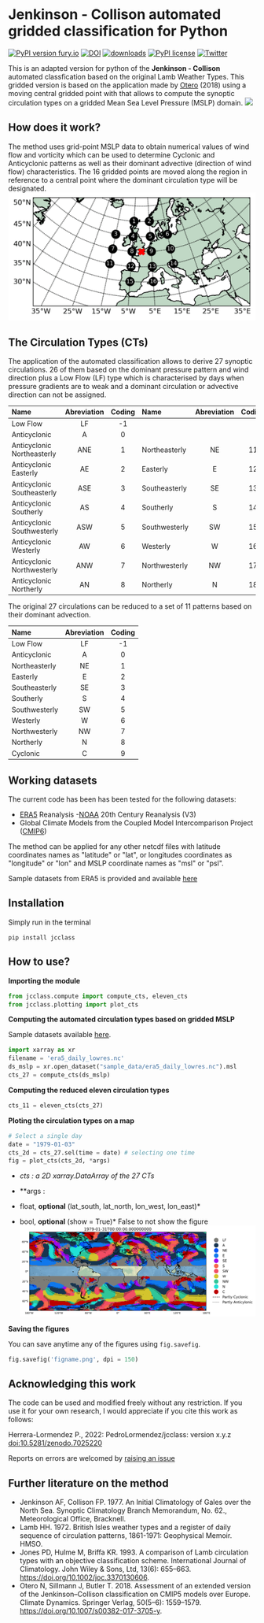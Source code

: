 # Jenkinson - Collison automated gridded classification for Python  

[![PyPI version fury.io](https://badge.fury.io/py/jcclass.svg)](https://pypi.python.org/pypi/jcclass/)
[![DOI](https://zenodo.org/badge/524934105.svg)](https://zenodo.org/badge/latestdoi/524934105)
[![downloads](https://img.shields.io/pypi/dm/jcclass.svg)](https://pypi.org/project/jcclass/)
[![PyPI license](https://img.shields.io/pypi/l/jcclass.svg)](https://pypi.python.org/pypi/jcclass/)
[![Twitter](https://badgen.net/badge/icon/twitter?icon=twitter&label)](https://twitter.com/PedroLormendez)


This is an adapted version for python of the __Jenkinson - Collison__ automated classfication based on the original Lamb Weather Types. This gridded version is based on the application made by [Otero](https://link.springer.com/article/10.1007/s00382-017-3705-y) (2018) using a moving central gridded point with  that allows to compute the synoptic circulation types on a gridded Mean Sea Level Pressure (MSLP) domain.
![](https://github.com/PedroLormendez/jc_module/blob/main/figs/Circulations_quick.gif)
## How does it work?
The method uses grid-point MSLP data to obtain numerical values of wind flow and vorticity which can be used to determine Cyclonic and Anticyclonic patterns as well as their dominant advective (direction of wind flow) characteristics. The 16 gridded points are moved along the region in reference to a central point where the dominant circulation type will be designated.   
![](https://github.com/PedroLormendez/jc_module/blob/main/figs/Gridpoints.gif)

## The Circulation Types (CTs)
The application of the automated classification allows to derive 27 synoptic circulations. 26 of them based on the dominant pressure pattern and wind direction plus a Low Flow (LF) type which is characterised by days when pressure gradients are to weak and a dominant circulation or advective direction can not be assigned.

|__Name__ | __Abreviation__| __Coding__|__Name__| __Abreviation__| __Coding__|__Name__| __Abreviation__| __Coding__|
| :-      | :-:            | :-:       | :-     | :-:            | :-:       | :-     | :-:            | :-:    
|Low Flow                   | LF             | -1        
|Anticyclonic               | A              | 0         |             |   |   |Cyclonic              | C              | 20
|Anticyclonic Northeasterly | ANE            | 1         |Northeasterly| NE| 11|Cyclonic Northeasterly| CNE            | 21
|Anticyclonic Easterly      | AE             | 2         |Easterly     | E | 12|Cyclonic Easterly     | CE             | 22
|Anticyclonic Southeasterly | ASE            | 3         |Southeasterly| SE| 13|Cyclonic Southeasterly| CSE            | 23
|Anticyclonic Southerly     | AS             | 4         |Southerly    | S | 14|Cyclonic Southerly    | CS             | 24
|Anticyclonic Southwesterly | ASW            | 5         |Southwesterly| SW| 15|Cyclonic Southwesterly| CSW            | 25
|Anticyclonic Westerly      | AW             | 6         |Westerly     | W | 16|Cyclonic Westerly     | CW             | 26
|Anticyclonic Northwesterly | ANW            | 7         |Northwesterly| NW| 17|Cyclonic Northwesterly| CNW            | 27
|Anticyclonic Northerly     | AN             | 8         |Northerly    | N | 18|Cyclonic Northerly    | CN             | 28

The original 27 circulations can be reduced to a set of 11 patterns based on their dominant advection.

|Name                   | Abreviation | Coding
| :-                   | :-:          | :-:    
|Low Flow               | LF          | -1     
|Anticyclonic           | A           | 0
|Northeasterly          | NE          | 1
|Easterly               | E           | 2
|Southeasterly          | SE          | 3
|Southerly              | S           | 4
|Southwesterly          | SW          | 5
|Westerly               | W           | 6
|Northwesterly          | NW          | 7
|Northerly              | N           | 8
|Cyclonic               | C           | 9

## Working datasets

The current code has been has been tested for the following datasets:
- [ERA5](https://www.ecmwf.int/en/forecasts/datasets/reanalysis-datasets/era5) Reanalysis
-[NOAA](https://psl.noaa.gov/data/gridded/data.20thC_ReanV3.html) 20th Century Reanalysis (V3)
- Global Climate Models from the Coupled Model Intercomparison Project ([CMIP6](https://esgf-node.llnl.gov/projects/cmip6/))

The method can be applied for any other netcdf files with latitude coordinates names as "latitude" or "lat", or longitudes coordinates as "longitude" or "lon" and MSLP coordinate names as "msl" or "psl".

Sample datasets from ERA5 is provided and available [here](https://github.com/PedroLormendez/jc_module/tree/main/sample_data)
## Installation
Simply run in the terminal
```
pip install jcclass
```

## How to use?
__Importing the module__
```python
from jcclass.compute import compute_cts, eleven_cts
from jcclass.plotting import plot_cts
```

__Computing the automated circulation types based on gridded MSLP__

Sample datasets available [here](https://github.com/PedroLormendez/jc_module/tree/main/sample_data).

```python
import xarray as xr
filename = 'era5_daily_lowres.nc'
ds_mslp = xr.open_dataset("sample_data/era5_daily_lowres.nc").msl
cts_27 = compute_cts(ds_mslp)
```
__Computing the reduced eleven circulation types__
```python
cts_11 = eleven_cts(cts_27)
```
__Ploting the circulation types on a map__
```python
# Select a single day
date = "1979-01-03"
cts_2d = cts_27.sel(time = date) # selecting one time
fig = plot_cts(cts_2d, *args)
```
- *cts   : a 2D  xarray.DataArray of the 27 CTs*
- **args : 

- float, __optional__ (lat_south, lat_north, lon_west, lon_east)*
- bool, __optional__ (show = True)* False to not show the figure
![](https://github.com/PedroLormendez/jc_module/blob/main/figs/plot_cts.png)

__Saving the figures__

You can save anytime any of the figures using ``fig.savefig``.

```py
fig.savefig('figname.png', dpi = 150)
```

## Acknowledging this work
The code can be used and modified freely without any restriction. If you use it for your own research, I would appreciate if you cite this work as follows:

Herrera-Lormendez P., 2022: PedroLormendez/jcclass: version x.y.z [doi:10.5281/zenodo.7025220](https://zenodo.org/record/7025220#.YwjIKexByWg)

Reports on errors are welcomed by [raising an issue](https://github.com/PedroLormendez/JC-Classification/issues)

## Further literature on the method
- Jenkinson AF, Collison FP. 1977. An Initial Climatology of Gales over the North Sea. Synoptic Climatology Branch Memorandum, No. 62., Meteorological Office, Bracknell.
- Lamb HH. 1972. British Isles weather types and a register of daily sequence of circulation patterns, 1861-1971: Geophysical Memoir. HMSO.
- Jones PD, Hulme M, Briffa KR. 1993. A comparison of Lamb circulation types with an objective classification scheme. International Journal of Climatology. John Wiley & Sons, Ltd, 13(6): 655–663. https://doi.org/10.1002/joc.3370130606.
- Otero N, Sillmann J, Butler T. 2018. Assessment of an extended version of the Jenkinson–Collison classification on CMIP5 models over Europe. Climate Dynamics. Springer Verlag, 50(5–6): 1559–1579. https://doi.org/10.1007/s00382-017-3705-y.
